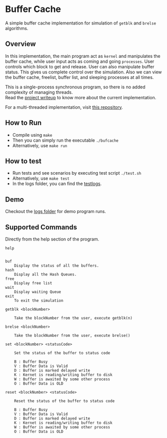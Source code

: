 # Buffer Cache

A simple buffer cache implementation for simulation of `getblk` and `brelse` algorithms.

## Overview

In this implementation, the main program act as `kernel` and manipulates the buffer cache, while user input acts as coming and going `processes`. User controls which block to get and release. User can also manipulate buffer status. This gives us complete control over the simulation.  Also we can view the buffer cache, freelist, buffer list, and sleeping processes at all times.

This is a single-process synchronous program, so there is no added complexity of managing threads. 
<br>Read the [project writeup](./writeup.md) to know more about the current implementation.

For a multi-threaded implementation, visit [this repository](https://github.com/jatin69/multithreaded-buffer-cache-simulation).


## How to Run

- Compile using `make`
- Then you can simply run the executable `./bufcache`
- Alternatively, use `make run` 

## How to test

- Run tests and see scenarios by executing test script `./test.sh`
- Alternatively, use `make test`
- In the logs folder, you can find the [testlogs](./logs/testlog.txt).

## Demo

Checkout the [logs folder](./logs/) for demo program runs.

## Supported Commands

Directly from the help section of the program.

```
help


buf 
	Display the status of all the buffers.
hash
	Display all the Hash Queues.
free
	Display free list
wait
	Display waiting Queue
exit
	To exit the simulation

getblk <blockNumber>

	Take the blockNumber from the user, execute getblk(n)

brelse <blockNumber>

	Take the blockNumber from the user, execute brelse() 

set <blockNumber> <statusCode> 

	Set the status of the buffer to status code

	B : Buffer Busy
	V : Buffer Data is Valid
	D : Buffer is marked delayed write
	K : Kernet is reading/writing buffer to disk
	W : Buffer is awaited by some other process
	O : Buffer Data is OLD

reset <blockNumber> <statusCode> 

	Reset the status of the buffer to status code

	B : Buffer Busy
	V : Buffer Data is Valid
	D : Buffer is marked delayed write
	K : Kernet is reading/writing buffer to disk
	W : Buffer is awaited by some other process
	O : Buffer Data is OLD

```
